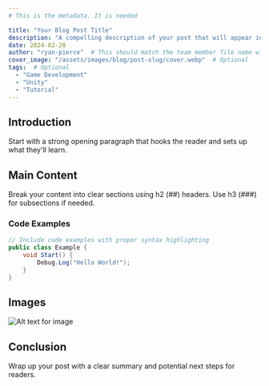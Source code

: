 ```yaml
---
# This is the metadata. It is needed 

title: "Your Blog Post Title"
description: "A compelling description of your post that will appear in previews and at the top of the article"
date: 2024-02-20
author: "ryan-pierce"  # This should match the team member file name without .md
cover_image: "/assets/images/blog/post-slug/cover.webp"  # Optional
tags:  # Optional
  - "Game Development"
  - "Unity"
  - "Tutorial"
---
```


<!-- Your blog post content goes here. Use markdown formatting -->

## Introduction

Start with a strong opening paragraph that hooks the reader and sets up what they'll learn.

## Main Content

Break your content into clear sections using h2 (##) headers. Use h3 (###) for subsections if needed.

### Code Examples

```csharp
// Include code examples with proper syntax highlighting
public class Example {
    void Start() {
        Debug.Log("Hello World!");
    }
}
```

## Images

![Alt text for image](/assets/images/blog/post-slug/example.webp)

## Conclusion

Wrap up your post with a clear summary and potential next steps for readers.

<!-- Tips:
- Use clear, descriptive headers
- Include code snippets where relevant
- Add images to break up text
- Link to other resources when helpful
- Keep paragraphs focused and concise
-->